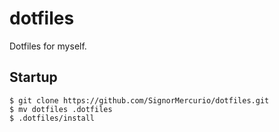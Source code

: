 # dotfiles

Dotfiles for myself.

## Startup

```shell
$ git clone https://github.com/SignorMercurio/dotfiles.git
$ mv dotfiles .dotfiles
$ .dotfiles/install
```

